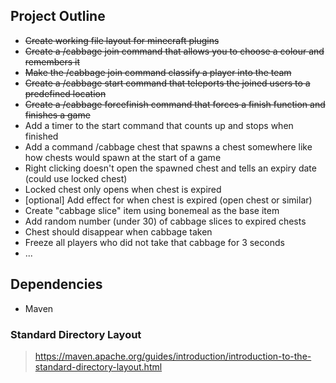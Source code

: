 ## Project Outline
- ~~Create working file layout for minecraft plugins~~
- ~~Create a /cabbage join command that allows you to choose a colour and remembers it~~
- ~~Make the /cabbage join command classify a player into the team~~
- ~~Create a /cabbage start command that teleports the joined users to a predefined location~~
- ~~Create a /cabbage forcefinish command that forces a finish function and finishes a game~~
- Add a timer to the start command that counts up and stops when finished
- Add a command /cabbage chest that spawns a chest somewhere like how chests would spawn at the start of a game
- Right clicking doesn't open the spawned chest and tells an expiry date (could use locked chest)
- Locked chest only opens when chest is expired
- [optional] Add effect for when chest is expired (open chest or similar)
- Create "cabbage slice" item using bonemeal as the base item
- Add random number (under 30) of cabbage slices to expired chests
- Chest should disappear when cabbage taken
- Freeze all players who did not take that cabbage for 3 seconds
- ...

## Dependencies
- Maven

### Standard Directory Layout
> https://maven.apache.org/guides/introduction/introduction-to-the-standard-directory-layout.html
